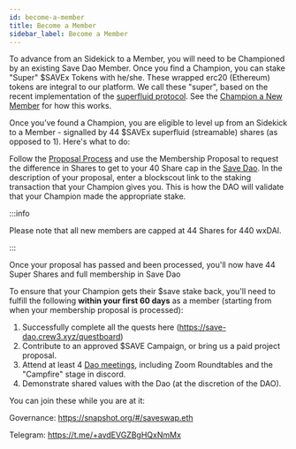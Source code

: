 ```yaml
---
id: become-a-member
title: Become a Member
sidebar_label: Become a Member
---
```


To advance from an Sidekick to a Member, you will need to be Championed by an existing Save Dao Member. Once you find a Champion, you can stake "Super" $SAVEx Tokens with he/she.  These wrapped erc20 (Ethereum) tokens are integral to our platform.  We call these "super", based on the recent implementation of the [superfluid protocol](./superfluid-protocol). See the [Champion a New Member](./champion-a-member) for how this works.

Once you’ve found a Champion, you are eligible to level up from an Sidekick to a Member - signalled by 44 $SAVEx superfluid (streamable) shares (as opposed to 1). Here's what to do:

Follow the [Proposal Process](./proposal-types) and use the Membership Proposal to request the difference in Shares to get to your 40 Share cap in the [Save Dao](https://app.daohaus.club/dao/0x64/0x48cf4a3c08603f196be531ee1558b6aa641733c7/). In the description of your proposal, enter a blockscout link to the staking transaction that your Champion gives you. This is how the DAO will validate that your Champion made the appropriate stake.

:::info

Please note that all new members are capped at 44 Shares for 440 wxDAI.

:::

Once your proposal has passed and been processed, you'll now have 44 Super Shares and full membership in Save Dao

To ensure that your Champion gets their $save stake back, you'll need to fulfill the following **within your first 60 days** as a member (starting from when your membership proposal is processed):
1. Successfully complete all the quests here (https://save-dao.crew3.xyz/questboard)
2. Contribute to an approved $SAVE Campaign, or bring us a paid project proposal.
4. Attend at least 4 [Dao meetings](./community-meetings), including Zoom Roundtables and the "Campfire" stage in discord.
5. Demonstrate shared values with the Dao (at the discretion of the DAO).

You can join these while you are at it:

Governance: https://snapshot.org/#/saveswap.eth

Telegram: https://t.me/+avdEVGZBgHQxNmMx

